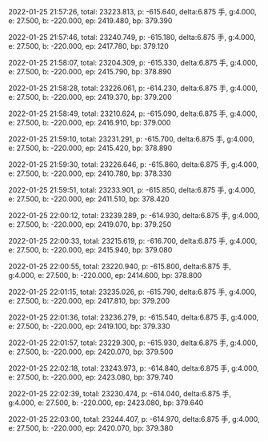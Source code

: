2022-01-25 21:57:26, total: 23223.813, p: -615.640, delta:6.875 手, g:4.000, e: 27.500, b: -220.000, ep: 2419.480, bp: 379.390

2022-01-25 21:57:46, total: 23240.749, p: -615.180, delta:6.875 手, g:4.000, e: 27.500, b: -220.000, ep: 2417.780, bp: 379.120

2022-01-25 21:58:07, total: 23204.309, p: -615.330, delta:6.875 手, g:4.000, e: 27.500, b: -220.000, ep: 2415.790, bp: 378.890

2022-01-25 21:58:28, total: 23226.061, p: -614.230, delta:6.875 手, g:4.000, e: 27.500, b: -220.000, ep: 2419.370, bp: 379.200

2022-01-25 21:58:49, total: 23210.624, p: -615.090, delta:6.875 手, g:4.000, e: 27.500, b: -220.000, ep: 2416.910, bp: 379.000

2022-01-25 21:59:10, total: 23231.291, p: -615.700, delta:6.875 手, g:4.000, e: 27.500, b: -220.000, ep: 2415.420, bp: 378.890

2022-01-25 21:59:30, total: 23226.646, p: -615.860, delta:6.875 手, g:4.000, e: 27.500, b: -220.000, ep: 2410.780, bp: 378.330

2022-01-25 21:59:51, total: 23233.901, p: -615.850, delta:6.875 手, g:4.000, e: 27.500, b: -220.000, ep: 2411.510, bp: 378.420

2022-01-25 22:00:12, total: 23239.289, p: -614.930, delta:6.875 手, g:4.000, e: 27.500, b: -220.000, ep: 2419.070, bp: 379.250

2022-01-25 22:00:33, total: 23215.619, p: -616.700, delta:6.875 手, g:4.000, e: 27.500, b: -220.000, ep: 2415.940, bp: 379.080

2022-01-25 22:00:55, total: 23220.940, p: -615.800, delta:6.875 手, g:4.000, e: 27.500, b: -220.000, ep: 2414.600, bp: 378.800

2022-01-25 22:01:15, total: 23235.026, p: -615.790, delta:6.875 手, g:4.000, e: 27.500, b: -220.000, ep: 2417.810, bp: 379.200

2022-01-25 22:01:36, total: 23236.279, p: -615.540, delta:6.875 手, g:4.000, e: 27.500, b: -220.000, ep: 2419.100, bp: 379.330

2022-01-25 22:01:57, total: 23229.300, p: -615.930, delta:6.875 手, g:4.000, e: 27.500, b: -220.000, ep: 2420.070, bp: 379.500

2022-01-25 22:02:18, total: 23243.973, p: -614.840, delta:6.875 手, g:4.000, e: 27.500, b: -220.000, ep: 2423.080, bp: 379.740

2022-01-25 22:02:39, total: 23230.474, p: -614.040, delta:6.875 手, g:4.000, e: 27.500, b: -220.000, ep: 2423.080, bp: 379.640

2022-01-25 22:03:00, total: 23244.407, p: -614.970, delta:6.875 手, g:4.000, e: 27.500, b: -220.000, ep: 2420.070, bp: 379.380